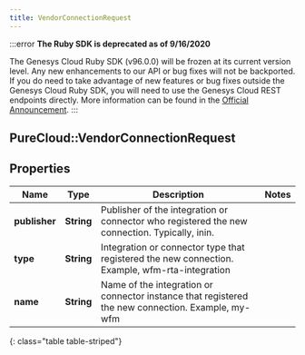 ```yaml
---
title: VendorConnectionRequest
---
```


:::error
**The Ruby SDK is deprecated as of 9/16/2020**

The Genesys Cloud Ruby SDK (v96.0.0) will be frozen at its current version level. Any new enhancements to our API or bug fixes will not be backported. If you do need to take advantage of new features or bug fixes outside the Genesys Cloud Ruby SDK, you will need to use the Genesys Cloud REST endpoints directly. More information can be found in the [Official Announcement](https://developer.mypurecloud.com/forum/t/announcement-genesys-cloud-ruby-sdk-end-of-life/8850).
:::


## PureCloud::VendorConnectionRequest

## Properties

|Name | Type | Description | Notes|
|------------ | ------------- | ------------- | -------------|
| **publisher** | **String** | Publisher of the integration or connector who registered the new connection. Typically, inin. | |
| **type** | **String** | Integration or connector type that registered the new connection. Example, wfm-rta-integration | |
| **name** | **String** | Name of the integration or connector instance that registered the new connection. Example, my-wfm | |
{: class="table table-striped"}


